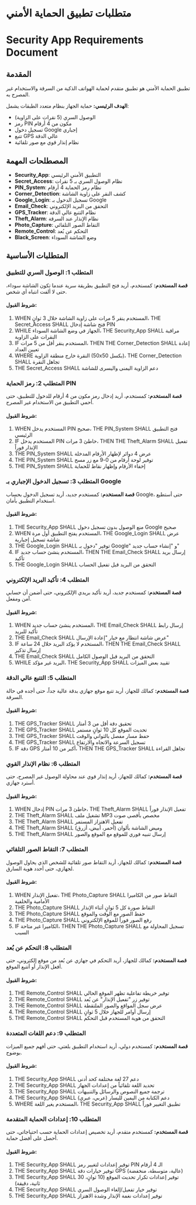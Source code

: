 # متطلبات تطبيق الحماية الأمني
# Security App Requirements Document

## المقدمة

تطبيق الحماية الأمني هو تطبيق متقدم لحماية الهواتف الذكية من السرقة والاستخدام غير المصرح به. 

**الهدف الرئيسي:** حماية الجهاز بنظام متعدد الطبقات يشمل:
- الوصول السري (5 نقرات على الزاوية)
- رمز PIN مكون من 4 أرقام  
- تسجيل دخول Google إجباري
- تتبع GPS عالي الدقة
- نظام إنذار قوي مع صور تلقائية

## المصطلحات المهمة

- **Security_App**: التطبيق الأمني الرئيسي
- **Secret_Access**: نظام الوصول السري بـ 5 نقرات
- **PIN_System**: نظام رمز الحماية 4 أرقام
- **Corner_Detection**: كشف النقر على زاوية الشاشة
- **Google_Login**: تسجيل الدخول بـ Google
- **Email_Check**: التحقق من البريد الإلكتروني
- **GPS_Tracker**: نظام التتبع عالي الدقة
- **Theft_Alarm**: نظام الإنذار عند السرقة
- **Photo_Capture**: التقاط الصور التلقائي
- **Remote_Control**: التحكم عن بُعد
- **Black_Screen**: وضع الشاشة السوداء

## المتطلبات الأساسية

### المتطلب 1: الوصول السري للتطبيق

**قصة المستخدم:** كمستخدم، أريد فتح التطبيق بطريقة سرية عندما تكون الشاشة سوداء، حتى لا ألفت انتباه أي شخص.

#### شروط القبول:

1. WHEN المستخدم ينقر 5 مرات على زاوية الشاشة خلال 3 ثوانٍ، THE Secret_Access SHALL فتح شاشة إدخال PIN
2. WHILE الجهاز في وضع الشاشة السوداء، THE Security_App SHALL مراقبة النقرات على الزاوية
3. IF المستخدم ينقر أقل من 5 مرات، THEN THE Corner_Detection SHALL إعادة تعيين العداد
4. WHERE النقرة خارج منطقة الزاوية (50x50 بكسل)، THE Corner_Detection SHALL تجاهل النقرة
5. THE Secret_Access SHALL دعم الزاوية اليمنى واليسرى للشاشة

### المتطلب 2: رمز الحماية PIN

**قصة المستخدم:** كمستخدم، أريد إدخال رمز مكون من 4 أرقام للدخول للتطبيق، حتى أحمي التطبيق من الاستخدام غير المصرح.

#### شروط القبول:

1. WHEN المستخدم يدخل PIN صحيح، THE PIN_System SHALL فتح التطبيق الرئيسي
2. IF المستخدم يدخل PIN خاطئ 3 مرات، THEN THE Theft_Alarm SHALL تفعيل الإنذار فوراً
3. THE PIN_System SHALL عرض 4 دوائر لإظهار الأرقام المدخلة
4. THE PIN_System SHALL توفير لوحة أرقام من 0-9 مع زر مسح
5. THE PIN_System SHALL إخفاء الأرقام وإظهار نقاط للحماية

### المتطلب 3: تسجيل الدخول الإجباري بـ Google

**قصة المستخدم:** كمستخدم جديد، أريد تسجيل الدخول بحساب Google، حتى أستطيع استخدام التطبيق بأمان.

#### شروط القبول:

1. THE Security_App SHALL منع الوصول بدون تسجيل دخول Google صحيح
2. WHEN المستخدم يفتح التطبيق أول مرة، THE Google_Login SHALL عرض شاشة تسجيل إجبارية
3. THE Google_Login SHALL توفير "دخول بـ Google" و "إنشاء حساب جديد"
4. IF المستخدم ينشئ حساب جديد، THEN THE Email_Check SHALL إرسال بريد تأكيد
5. THE Google_Login SHALL التحقق من البريد قبل تفعيل الحساب

### المتطلب 4: تأكيد البريد الإلكتروني

**قصة المستخدم:** كمستخدم جديد، أريد تأكيد بريدي الإلكتروني، حتى أضمن أن حسابي آمن ومفعل.

#### شروط القبول:

1. WHEN المستخدم ينشئ حساب جديد، THE Email_Check SHALL إرسال رابط تأكيد للبريد
2. THE Email_Check SHALL عرض شاشة انتظار مع خيار "إعادة الإرسال"
3. IF المستخدم لا يؤكد البريد خلال 24 ساعة، THEN THE Email_Check SHALL إرسال تذكير
4. THE Email_Check SHALL التحقق من البريد قبل الوصول الكامل
5. WHILE البريد غير مؤكد، THE Security_App SHALL تقييد بعض الميزات

### المتطلب 5: التتبع عالي الدقة

**قصة المستخدم:** كمالك للجهاز، أريد تتبع موقع جهازي بدقة عالية جداً، حتى أجده في حالة السرقة.

#### شروط القبول:

1. THE GPS_Tracker SHALL تحقيق دقة أقل من 3 أمتار
2. THE GPS_Tracker SHALL تحديث الموقع كل 10 ثوانٍ مستمر
3. THE GPS_Tracker SHALL حفظ مسار مفصل بالثواني والوقت
4. THE GPS_Tracker SHALL تسجيل السرعة والاتجاه والارتفاع
5. IF دقة GPS أكبر من 10 أمتار، THEN THE GPS_Tracker SHALL تجاهل القراءة

### المتطلب 6: نظام الإنذار القوي

**قصة المستخدم:** كمالك للجهاز، أريد إنذار قوي عند محاولة الوصول غير المصرح، حتى أسترد جهازي.

#### شروط القبول:

1. WHEN إدخال PIN خاطئ 3 مرات، THE Theft_Alarm SHALL تفعيل الإنذار فوراً
2. THE Theft_Alarm SHALL تشغيل ملف MP3 مخصص بأقصى صوت
3. THE Theft_Alarm SHALL تفعيل الاهتزاز المستمر
4. THE Theft_Alarm SHALL وميض الشاشة بألوان (أحمر، أبيض، أزرق)
5. THE Theft_Alarm SHALL إرسال تنبيه فوري للموقع مع الموقع والصور

### المتطلب 7: التقاط الصور التلقائي

**قصة المستخدم:** كمالك للجهاز، أريد التقاط صور تلقائية للشخص الذي يحاول الوصول لجهازي، حتى أحدد هوية السارق.

#### شروط القبول:

1. WHEN تفعيل الإنذار، THE Photo_Capture SHALL التقاط صور من الكاميرا الأمامية والخلفية
2. THE Photo_Capture SHALL التقاط صورة كل 5 ثوانٍ أثناء الإنذار
3. THE Photo_Capture SHALL حفظ الصور مع الوقت والموقع
4. THE Photo_Capture SHALL رفع الصور فوراً للموقع الإلكتروني
5. IF الكاميرا غير متاحة، THEN THE Photo_Capture SHALL تسجيل المحاولة مع السبب

### المتطلب 8: التحكم عن بُعد

**قصة المستخدم:** كمالك للجهاز، أريد التحكم في جهازي عن بُعد من موقع إلكتروني، حتى أفعل الإنذار أو أتتبع الموقع.

#### شروط القبول:

1. THE Remote_Control SHALL توفير خريطة تفاعلية تظهر الموقع الحالي
2. THE Remote_Control SHALL توفير زر "تفعيل الإنذار" عن بُعد
3. THE Remote_Control SHALL عرض سجل المواقع والصور الملتقطة
4. THE Remote_Control SHALL إرسال أوامر للجهاز خلال 5 ثوانٍ
5. THE Remote_Control SHALL التحقق من هوية المستخدم قبل التحكم

### المتطلب 9: دعم اللغات المتعددة

**قصة المستخدم:** كمستخدم دولي، أريد استخدام التطبيق بلغتي، حتى أفهم جميع الميزات بوضوح.

#### شروط القبول:

1. THE Security_App SHALL دعم 27 لغة مختلفة كحد أدنى
2. THE Security_App SHALL تحديد اللغة تلقائياً من إعدادات الجهاز
3. THE Security_App SHALL ترجمة جميع النصوص والرسائل والتنبيهات
4. THE Security_App SHALL دعم الكتابة من اليمين لليسار (عربي، عبري)
5. WHERE المستخدم يغير اللغة، THE Security_App SHALL تطبيق التغيير فوراً

### المتطلب 10: إعدادات الحماية المتقدمة

**قصة المستخدم:** كمستخدم متقدم، أريد تخصيص إعدادات الحماية حسب احتياجاتي، حتى أحصل على أفضل حماية.

#### شروط القبول:

1. THE Security_App SHALL توفير إعدادات لتغيير رمز PIN الـ 4 أرقام
2. THE Security_App SHALL توفير خيارات دقة GPS (عالية، متوسطة، منخفضة)
3. THE Security_App SHALL توفير إعدادات تكرار تحديث الموقع (10 ثوانٍ، 30 ثانية، دقيقة)
4. THE Security_App SHALL توفير خيار تفعيل/إلغاء الوصول السري
5. THE Security_App SHALL توفير إعدادات نغمة الإنذار وشدة الاهتزاز